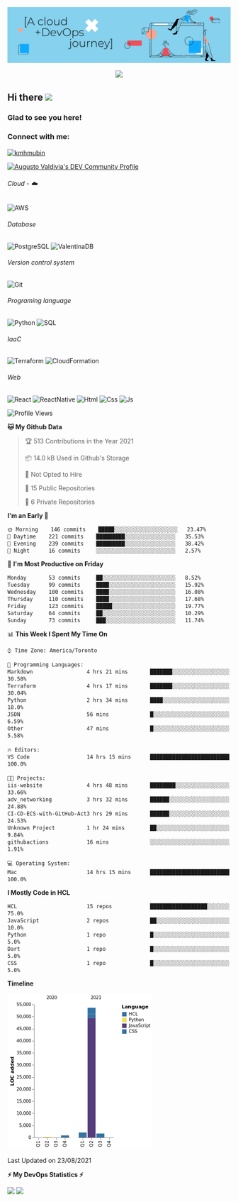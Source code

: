 ![Banner](https://github.com/ValAug/ValAug/blob/master/cover.png)

<!-- retro visitor counter -->
<p align="center"> 
  <img src="https://profile-counter.glitch.me/{ValAug}/count.svg" />
</p>



<!-- welcome message -->
<h2>Hi there <img src="https://media.giphy.com/media/hvRJCLFzcasrR4ia7z/giphy.gif" width="25px"></h2>

<h3>Glad to see you here!</h3>


<!-- Connect with me -->
<h3 align="left">Connect with me:</h3>
<p align="left">
<a href="https://www.linkedin.com/in/augustovaldivia/" target="blank"><img align="center" src="https://github.com/kmhmubin/kmhmubin/blob/master/assets/linkedin.svg" alt="kmhmubin" height="30" width="30" /></a>
</p>

<a href="https://dev.to/valaug">
  <img src="https://d2fltix0v2e0sb.cloudfront.net/dev-badge.svg" alt="Augusto Valdivia's DEV Community Profile" height="30" width="30">
</a>


###### Cloud - :cloud:

![AWS](https://img.shields.io/badge/-AWS-000000?style=flat&logo=Amazon%20AWS&logoColor=FF9900)


###### Database

![PostgreSQL](https://img.shields.io/badge/-PostgreSQL-000000?style=flat&logo=PostgreSQL&logoColor=336791)
![ValentinaDB](https://img.shields.io/badge/-ValentinaDB-000000?style=flat&logo=ValentinaDB&logoColor=336791)


###### Version control system

![Git](https://img.shields.io/badge/-Git-000000?style=flat&logo=Git&logoColor=F05032)

###### Programing language
![Python](https://img.shields.io/badge/-Python-000000?style=flat&logo=Python)
![SQL](https://img.shields.io/badge/-SQL-000000?style=flat&logo=SQL)


###### IaaC
![Terraform](https://img.shields.io/badge/-Terraform-000000?style=flat&logo=Terraform)
![CloudFormation](https://img.shields.io/badge/-CloudFormation-000000?style=flat&logo=Color=FF9900)

###### Web
![React](https://img.shields.io/badge/-React-000000?style=flat&logo=React)
![ReactNative](https://img.shields.io/badge/-ReactNative-000000?style=flat&logo=ReactNative)
![Html](https://img.shields.io/badge/-Html-000000?style=flat&logo=Html)
![Css](https://img.shields.io/badge/-Css-000000?style=flat&logo=Css)
![Js](https://img.shields.io/badge/-Js-000000?style=flat&logo=Js)

<!--START_SECTION:waka-->
![Profile Views](http://img.shields.io/badge/Profile%20Views-0-blue)

**🐱 My Github Data** 

> 🏆 513 Contributions in the Year 2021
 > 
> 📦 14.0 kB Used in Github's Storage 
 > 
> 🚫 Not Opted to Hire
 > 
> 📜 15 Public Repositories 
 > 
> 🔑 6 Private Repositories  
 > 
**I'm an Early 🐤** 

```text
🌞 Morning    146 commits    █████░░░░░░░░░░░░░░░░░░░░   23.47% 
🌆 Daytime    221 commits    █████████░░░░░░░░░░░░░░░░   35.53% 
🌃 Evening    239 commits    █████████░░░░░░░░░░░░░░░░   38.42% 
🌙 Night      16 commits     ░░░░░░░░░░░░░░░░░░░░░░░░░   2.57%

```
📅 **I'm Most Productive on Friday** 

```text
Monday       53 commits     ██░░░░░░░░░░░░░░░░░░░░░░░   8.52% 
Tuesday      99 commits     ████░░░░░░░░░░░░░░░░░░░░░   15.92% 
Wednesday    100 commits    ████░░░░░░░░░░░░░░░░░░░░░   16.08% 
Thursday     110 commits    ████░░░░░░░░░░░░░░░░░░░░░   17.68% 
Friday       123 commits    █████░░░░░░░░░░░░░░░░░░░░   19.77% 
Saturday     64 commits     ██░░░░░░░░░░░░░░░░░░░░░░░   10.29% 
Sunday       73 commits     ███░░░░░░░░░░░░░░░░░░░░░░   11.74%

```


📊 **This Week I Spent My Time On** 

```text
⌚︎ Time Zone: America/Toronto

💬 Programming Languages: 
Markdown                 4 hrs 21 mins       ███████░░░░░░░░░░░░░░░░░░   30.58% 
Terraform                4 hrs 17 mins       ███████░░░░░░░░░░░░░░░░░░   30.04% 
Python                   2 hrs 34 mins       ████░░░░░░░░░░░░░░░░░░░░░   18.0% 
JSON                     56 mins             █░░░░░░░░░░░░░░░░░░░░░░░░   6.59% 
Other                    47 mins             █░░░░░░░░░░░░░░░░░░░░░░░░   5.58%

🔥 Editors: 
VS Code                  14 hrs 15 mins      █████████████████████████   100.0%

🐱‍💻 Projects: 
iis-website              4 hrs 48 mins       ████████░░░░░░░░░░░░░░░░░   33.66% 
adv_networking           3 hrs 32 mins       ██████░░░░░░░░░░░░░░░░░░░   24.88% 
CI-CD-ECS-with-GitHub-Act3 hrs 29 mins       ██████░░░░░░░░░░░░░░░░░░░   24.53% 
Unknown Project          1 hr 24 mins        ██░░░░░░░░░░░░░░░░░░░░░░░   9.84% 
githubactions            16 mins             ░░░░░░░░░░░░░░░░░░░░░░░░░   1.91%

💻 Operating System: 
Mac                      14 hrs 15 mins      █████████████████████████   100.0%

```

**I Mostly Code in HCL** 

```text
HCL                      15 repos            ██████████████████░░░░░░░   75.0% 
JavaScript               2 repos             ██░░░░░░░░░░░░░░░░░░░░░░░   10.0% 
Python                   1 repo              █░░░░░░░░░░░░░░░░░░░░░░░░   5.0% 
Dart                     1 repo              █░░░░░░░░░░░░░░░░░░░░░░░░   5.0% 
CSS                      1 repo              █░░░░░░░░░░░░░░░░░░░░░░░░   5.0%

```


**Timeline**

![Chart not found](https://raw.githubusercontent.com/ValAug/ValAug/master/charts/bar_graph.png) 


 Last Updated on 23/08/2021
<!--END_SECTION:waka-->

<!-- GitHub stats -->
<b>⚡ My DevOps Statistics ⚡</b>

<p>
<!-- GitHub Stats -->
<img height="180em" src="https://github-readme-stats.vercel.app/api?username=ValAug&show_icons=true&hide_border=true" />

<!-- Most Used Languages -->
<img height="180em" src="https://github-readme-stats.vercel.app/api/top-langs/?username=ValAug&exclude_repo=KNN-Image-Classification&show_icons=true&hide_border=true&layout=compact&langs_count=8"/>
</p>

<!--
**ValAug/ValAug** is a ✨ _special_ ✨ repository because its `README.md` (this file) appears on your GitHub profile.

Here are some ideas to get you started:

- 🔭 I’m currently working on ...
- 🌱 I’m currently learning ...
- 👯 I’m looking to collaborate on ...
- 🤔 I’m looking for help with ...
- 💬 Ask me about ...
- 📫 How to reach me: ...
- 😄 Pronouns: ...
- ⚡ Fun fact: ...
-->

